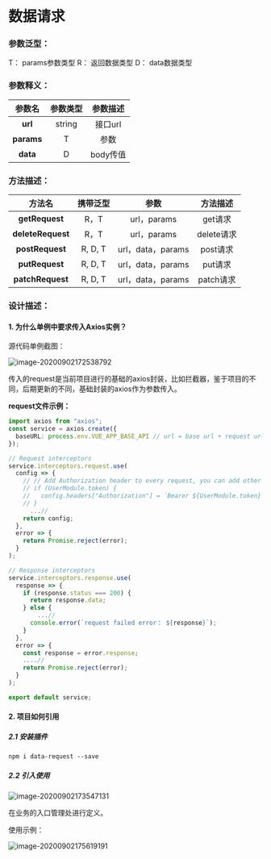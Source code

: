 # 数据请求

### 参数泛型：

T： params参数类型
R： 返回数据类型
D： data数据类型

### 参数释义：

|   参数名   | 参数类型 | 参数描述 |
| :--------: | :------: | :------: |
|  **url**   |  string  | 接口url  |
| **params** |    T     |   参数   |
|  **data**  |    D     | body传值 |

### 方法描述：

|      方法名       | 携带泛型 |       参数        |  方法描述  |
| :---------------: | :------: | :---------------: | :--------: |
|  **getRequest**   |   R，T   |    url，params    |  get请求   |
| **deleteRequest** |   R，T   |    url，params    | delete请求 |
|  **postRequest**  | R, D, T  | url，data，params |  post请求  |
|  **putRequest**   | R, D, T  | url，data，params |  put请求   |
| **patchRequest**  | R, D, T  | url，data，params | patch请求  |

### 设计描述：

#### 1. 为什么单例中要求传入Axios实例？

源代码单例截图：

![image-20200902172538792](https://picbucket-1301820142.cos.ap-shanghai.myqcloud.com/img/image-20200902172538792.png)

传入的request是当前项目进行的基础的axios封装，比如拦截器，鉴于项目的不同，后期更新的不同，基础封装的axios作为参数传入。

**request文件示例：**

```typescript
import axios from "axios";
const service = axios.create({
  baseURL: process.env.VUE_APP_BASE_API // url = base url + request url
});

// Request interceptors
service.interceptors.request.use(
  config => {
    // // Add Authorization header to every request, you can add other custom headers here
    // if (UserModule.token) {
    //   config.headers["Authorization"] = `Bearer ${UserModule.token}`;
    // }
      ...//
    return config;
  },
  error => {
    return Promise.reject(error);
  }
);

// Response interceptors
service.interceptors.response.use(
  response => {
    if (response.status === 200) {
      return response.data;
    } else {
        ...//
      console.error(`request failed error： ${response}`);
    }
  },
  error => {
    const response = error.response;
    ....//
    return Promise.reject(error);
  }
);

export default service;

```

#### 2. 项目如何引用

##### 2.1 安装插件

```
npm i data-request --save
```

##### 2.2 引入使用

![image-20200902173547131](https://picbucket-1301820142.cos.ap-shanghai.myqcloud.com/img/image-20200902173547131.png)

在业务的入口管理处进行定义。

使用示例：

![image-20200902175619191](https://picbucket-1301820142.cos.ap-shanghai.myqcloud.com/img/image-20200902175619191.png)

